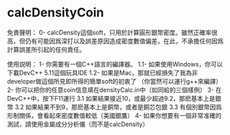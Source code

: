 # calcDensityCoin
免責聲明：
0- calcDensity這個soft，只用於計算圓形銀幣密度。雖然正確率很高，但仍有可能因爲深打以及誤差原因造成密度數值偏差，在此，不承擔任何因爲計算誤差所引起的任何責任。

使用説明：
1- 你需要有一個C++語言的編譯器。
  1.1- 如果使用Windows，你可以下載DevC++ 5.11這個玩具IDE
  1.2- 如果是Mac，那就已經損失了我為非developer做這個所見即所得的簡單soft的初衷了 （你當然可以運行g++來編譯）
2- 你可以把你的任意coin信息填在densityCalc.in中（如同給的三個樣例）
3- 在DevC++中，按下F11運行
  3.1 如果結果接近10，或最少超過9.2，那麽基本上是銀幣
  3.2 如果結果不到9，那麽基本上是銅幣，或者是銅芯包銀
  3.3 有個別銀幣因爲形制關係，會看起來密度數值較低（美國銀鷹）
4- 如果你想要有一個非常准確的測試，請使用金屬成分分析儀（而不是calcDensity）
